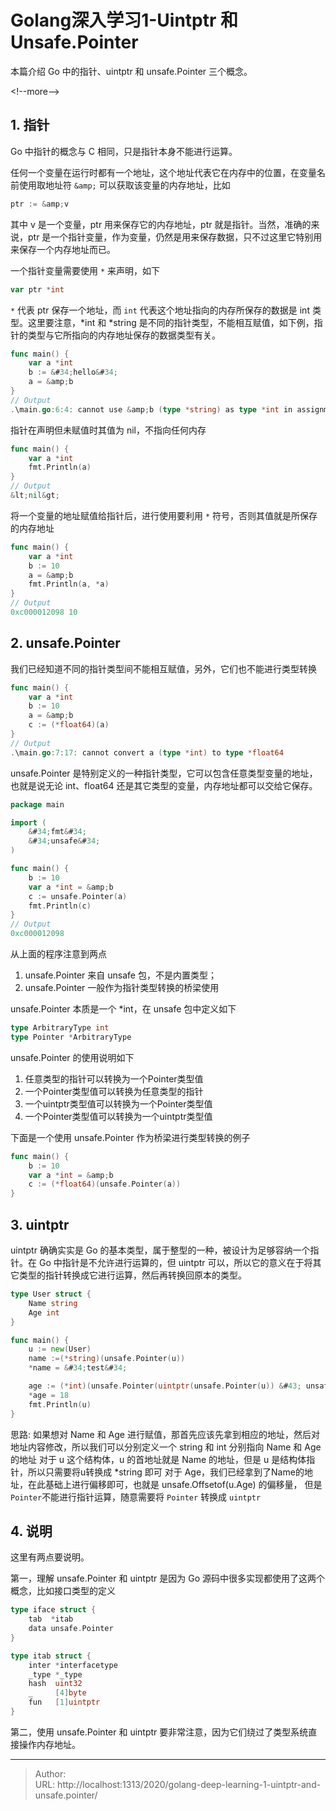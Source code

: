 # Golang深入学习1-Uintptr 和 Unsafe.Pointer


本篇介绍 Go 中的指针、uintptr 和 unsafe.Pointer 三个概念。

&lt;!--more--&gt;

## 1. 指针

Go 中指针的概念与 C 相同，只是指针本身不能进行运算。

任何一个变量在运行时都有一个地址，这个地址代表它在内存中的位置，在变量名前使用取地址符 `&amp;` 可以获取该变量的内存地址，比如

```go
ptr := &amp;v 
```

其中 v 是一个变量，ptr 用来保存它的内存地址，ptr 就是指针。当然，准确的来说，ptr 是一个指针变量，作为变量，仍然是用来保存数据，只不过这里它特别用来保存一个内存地址而已。

一个指针变量需要使用 `*` 来声明，如下

```go
var ptr *int
```

`*` 代表 ptr 保存一个地址，而 `int` 代表这个地址指向的内存所保存的数据是 int 类型。这里要注意，*int 和 *string 是不同的指针类型，不能相互赋值，如下例，指针的类型与它所指向的内存地址保存的数据类型有关。

```go
func main() {
	var a *int
	b := &#34;hello&#34;
	a = &amp;b
}
// Output
.\main.go:6:4: cannot use &amp;b (type *string) as type *int in assignment
```

指针在声明但未赋值时其值为 nil，不指向任何内存

```go
func main() {
	var a *int
	fmt.Println(a)
}
// Output
&lt;nil&gt;
```

将一个变量的地址赋值给指针后，进行使用要利用 `*` 符号，否则其值就是所保存的内存地址

```go
func main() {
	var a *int
	b := 10
	a = &amp;b
	fmt.Println(a, *a)
}
// Output
0xc000012098 10
```

## 2. unsafe.Pointer

我们已经知道不同的指针类型间不能相互赋值，另外，它们也不能进行类型转换

```go
func main() {
	var a *int
	b := 10
	a = &amp;b
	c := (*float64)(a)
}
// Output
.\main.go:7:17: cannot convert a (type *int) to type *float64
```

unsafe.Pointer 是特别定义的一种指针类型，它可以包含任意类型变量的地址，也就是说无论 int、float64 还是其它类型的变量，内存地址都可以交给它保存。

```go
package main

import (
	&#34;fmt&#34;
	&#34;unsafe&#34;
)

func main() {
	b := 10
	var a *int = &amp;b
	c := unsafe.Pointer(a)
	fmt.Println(c)
}
// Output
0xc000012098
```

从上面的程序注意到两点

1. unsafe.Pointer 来自 unsafe 包，不是内置类型；
2. unsafe.Pointer 一般作为指针类型转换的桥梁使用

unsafe.Pointer 本质是一个 *int，在 unsafe 包中定义如下

```go
type ArbitraryType int
type Pointer *ArbitraryType
```

unsafe.Pointer 的使用说明如下

1. 任意类型的指针可以转换为一个Pointer类型值
2. 一个Pointer类型值可以转换为任意类型的指针
3. 一个uintptr类型值可以转换为一个Pointer类型值
4. 一个Pointer类型值可以转换为一个uintptr类型值

下面是一个使用 unsafe.Pointer 作为桥梁进行类型转换的例子

```go
func main() {
	b := 10
	var a *int = &amp;b
	c := (*float64)(unsafe.Pointer(a))
}
```

## 3. uintptr

uintptr 确确实实是 Go 的基本类型，属于整型的一种，被设计为足够容纳一个指针。在 Go 中指针是不允许进行运算的，但 uintptr 可以，所以它的意义在于将其它类型的指针转换成它进行运算，然后再转换回原本的类型。

```go
type User struct {
	Name string
	Age int
}

func main() {
	u := new(User)
	name :=(*string)(unsafe.Pointer(u))
	*name = &#34;test&#34;

	age := (*int)(unsafe.Pointer(uintptr(unsafe.Pointer(u)) &#43; unsafe.Offsetof(u.Age)))
	*age = 18
	fmt.Println(u)
}
```

思路: 如果想对 Name 和 Age 进行赋值，那首先应该先拿到相应的地址，然后对地址内容修改，所以我们可以分别定义一个 string 和  int 分别指向 Name 和 Age的地址
对于 u 这个结构体，u 的首地址就是 Name 的地址，但是 u 是结构体指针，所以只需要将u转换成 *string 即可
对于 Age，我们已经拿到了Name的地址，在此基础上进行偏移即可，也就是 unsafe.Offsetof(u.Age) 的偏移量， 但是 `Pointer`不能进行指针运算，随意需要将 `Pointer` 转换成 `uintptr`

## 4. 说明

这里有两点要说明。

第一，理解 unsafe.Pointer 和 uintptr 是因为 Go 源码中很多实现都使用了这两个概念，比如接口类型的定义

```go
type iface struct {
	tab  *itab
	data unsafe.Pointer
}

type itab struct {
	inter *interfacetype 
	_type *_type 
	hash  uint32 
	_     [4]byte
	fun   [1]uintptr 
}
```

第二，使用 unsafe.Pointer 和 uintptr 要非常注意，因为它们绕过了类型系统直接操作内存地址。

---

> Author:   
> URL: http://localhost:1313/2020/golang-deep-learning-1-uintptr-and-unsafe.pointer/  

